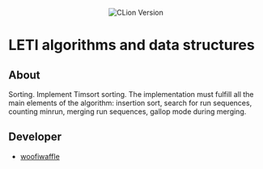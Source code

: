 <p align = "center">
  <img src = "https://img.shields.io/badge/Engine-CLion%202023.2.1-green" alt = "CLion Version">
</p>

# LETI algorithms and data structures

## About

Sorting. Implement Timsort sorting. The implementation must fulfill all the main elements of the algorithm: insertion sort, search for run sequences, counting minrun, merging run sequences, gallop mode during merging.
 
 ## Developer

*  [woofiwaffle](https://github.com/woofiwaffle)

